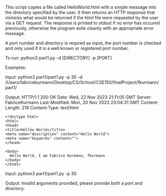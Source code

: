 This script copies a file called HelloWorld.html with a simple message into the directory specified by the 
user. It then returns an HTTP response that mimicks what would be returned if the html file were
requested by the user via a GET request. The response is printed to stdout if no error has occured 
previously, otherwise the program exits cleanly with an appropriate error message.

A port number and directory is requred as input, the port number is checked and only used if it is a well known
or registered port number.

To run: python3 part1.py -d [DIRECTORY] -p [PORT]

Examples: 
  
  Input:
    python3 part1/part1.py -p 30 -d /Users/fabricekurmann/Desktop/CS/School/CSE150/finalProject/fkurmann/part1/

  Output:
    HTTP/1.1 200 OK
    Date: Wed, 22 Nov 2023 21:11:05 GMT
    Server: FabriceKurmann
    Last-Modified: Mon, 20 Nov 2023 23:04:31 GMT
    Content-Length: 218
    Content-Type: text/html

    <!doctype html>
    <html>
    <head>
    <title>Hellow World</title>
    <meta name="description" content="Hello World">
    <meta name="keywords" content="">
    </head>

    <body>
      Hello World, I am Fabrice Kurmann, fkurmann
    </body>
    </html>

  Input:
    python3 part1/part1.py -p 30     
  
  Output:
    Invalid arguments provided, please provide both a port and directory.
